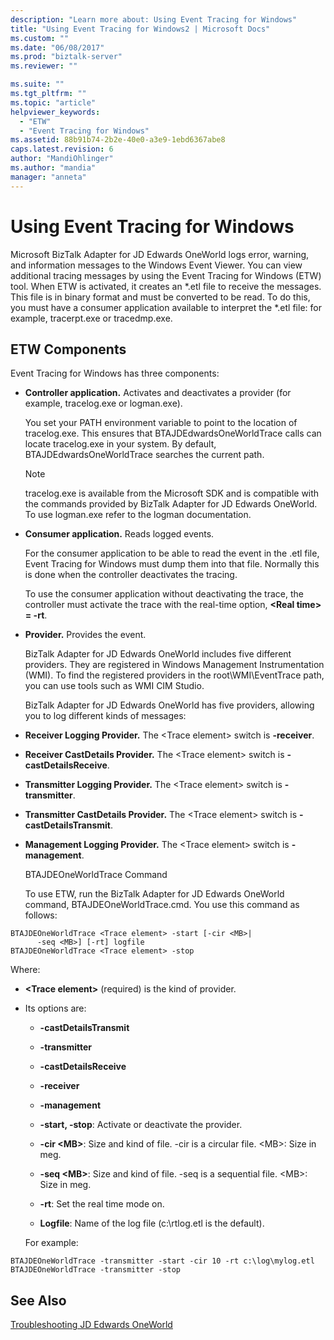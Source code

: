 ```yaml
---
description: "Learn more about: Using Event Tracing for Windows"
title: "Using Event Tracing for Windows2 | Microsoft Docs"
ms.custom: ""
ms.date: "06/08/2017"
ms.prod: "biztalk-server"
ms.reviewer: ""

ms.suite: ""
ms.tgt_pltfrm: ""
ms.topic: "article"
helpviewer_keywords: 
  - "ETW"
  - "Event Tracing for Windows"
ms.assetid: 88b91b74-2b2e-40e0-a3e9-1ebd6367abe8
caps.latest.revision: 6
author: "MandiOhlinger"
ms.author: "mandia"
manager: "anneta"
---
```

# Using Event Tracing for Windows
Microsoft BizTalk Adapter for JD Edwards OneWorld logs error, warning, and information messages to the Windows Event Viewer. You can view additional tracing messages by using the Event Tracing for Windows (ETW) tool. When ETW is activated, it creates an \*.etl file to receive the messages. This file is in binary format and must be converted to be read. To do this, you must have a consumer application available to interpret the \*.etl file: for example, tracerpt.exe or tracedmp.exe.  
  
## ETW Components  
 Event Tracing for Windows has three components:  
  
- **Controller application.** Activates and deactivates a provider (for example, tracelog.exe or logman.exe).  
  
   You set your PATH environment variable to point to the location of tracelog.exe. This ensures that BTAJDEdwardsOneWorldTrace calls can locate tracelog.exe in your system. By default, BTAJDEdwardsOneWorldTrace searches the current path.  
  
  > [!NOTE]
  >  tracelog.exe is available from the Microsoft SDK and is compatible with the commands provided by BizTalk Adapter for JD Edwards OneWorld. To use logman.exe refer to the logman documentation.  
  
- **Consumer application.** Reads logged events.  
  
   For the consumer application to be able to read the event in the .etl file, Event Tracing for Windows must dump them into that file. Normally this is done when the controller deactivates the tracing.  
  
   To use the consumer application without deactivating the trace, the controller must activate the trace with the real-time option, **\<Real time\> = -rt**.  
  
- **Provider.** Provides the event.  
  
  BizTalk Adapter for JD Edwards OneWorld includes five different providers. They are registered in Windows Management Instrumentation (WMI). To find the registered providers in the root\WMI\EventTrace path, you can use tools such as WMI CIM Studio.  
  
  BizTalk Adapter for JD Edwards OneWorld has five providers, allowing you to log different kinds of messages:  
  
- **Receiver Logging Provider.** The \<Trace element\> switch is **-receiver**.  
  
- **Receiver CastDetails Provider.** The \<Trace element\> switch is **-castDetailsReceive**.  
  
- **Transmitter Logging Provider.** The \<Trace element\> switch is **-transmitter**.  
  
- **Transmitter CastDetails Provider.** The \<Trace element\> switch is **-castDetailsTransmit**.  
  
- **Management Logging Provider.** The \<Trace element\> switch is **-management**.  
  
  BTAJDEOneWorldTrace Command  
  
  To use ETW, run the BizTalk Adapter for JD Edwards OneWorld command, BTAJDEOneWorldTrace.cmd. You use this command as follows:  
  
```  
BTAJDEOneWorldTrace <Trace element> -start [-cir <MB>|   
      -seq <MB>] [-rt] logfile  
BTAJDEOneWorldTrace <Trace element> -stop  
```  
  
 Where:  
  
- **\<Trace element\>** (required) is the kind of provider.  
  
- Its options are:  
  
  -   **-castDetailsTransmit**  
  
  -   **-transmitter**  
  
  -   **-castDetailsReceive**  
  
  -   **-receiver**  
  
  -   **-management**  
  
  -   **-start, -stop**: Activate or deactivate the provider.  
  
  -   **-cir \<MB\>**: Size and kind of file. -cir is a circular file. \<MB\>: Size in meg.  
  
  -   **-seq \<MB\>**: Size and kind of file. -seq is a sequential file. \<MB\>: Size in meg.  
  
  -   **-rt**: Set the real time mode on.  
  
  -   **Logfile**: Name of the log file (c:\rtlog.etl is the default).  
  
  For example:  
  
```  
BTAJDEOneWorldTrace -transmitter -start -cir 10 -rt c:\log\mylog.etl  
BTAJDEOneWorldTrace -transmitter -stop  
```  
  
## See Also  
 [Troubleshooting JD Edwards OneWorld](../core/troubleshooting-jd-edwards-oneworld.md)
